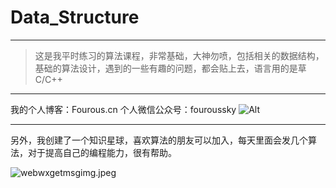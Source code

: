 # Data_Structure

****

>这是我平时练习的算法课程，非常基础，大神勿喷，包括相关的数据结构，基础的算法设计，遇到的一些有趣的问题，都会贴上去，语言用的是草C/C++

***
我的个人博客：Fourous.cn[](http://www.fourous.cn)
个人微信公众号：fouroussky
![Alt](https://mp.weixin.qq.com/rr?timestamp=1506589665&src=3&ver=1&signature=CVf3NZFAQqce1uMt6InMowa8sMB8T8KvVMqmdXS7X6XfmujECl-AB7jHrrL4J*sO*L6e1cOdW58aEpGJW6I6XNl5ZZVcf5sisEcLi03dgtI=)
***
另外，我创建了一个知识星球，喜欢算法的朋友可以加入，每天里面会发几个算法，对于提高自己的编程能力，很有帮助。

![webwxgetmsgimg.jpeg](/home/fourous/桌面/RFID与传感器教学课件/webwxgetmsgimg.jpeg )


